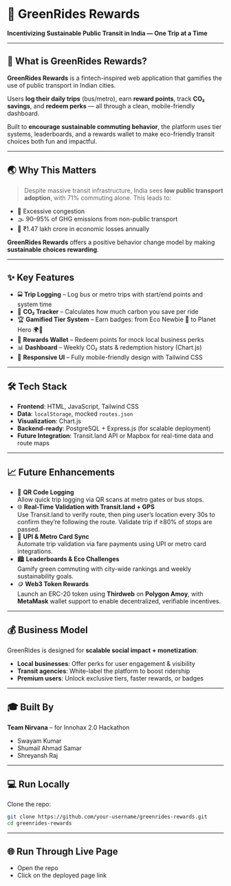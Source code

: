 # 🌱 GreenRides Rewards

**Incentivizing Sustainable Public Transit in India — One Trip at a Time**

---

## 🚀 What is GreenRides Rewards?

**GreenRides Rewards** is a fintech-inspired web application that gamifies the use of public transport in Indian cities.

Users **log their daily trips** (bus/metro), earn **reward points**, track **CO₂ savings**, and **redeem perks** — all through a clean, mobile-friendly dashboard.

Built to **encourage sustainable commuting behavior**, the platform uses tier systems, leaderboards, and a rewards wallet to make eco-friendly transit choices both fun and impactful.

---

## 🌏 Why This Matters

> Despite massive transit infrastructure, India sees **low public transport adoption**, with 71% commuting alone. This leads to:
- 🚗 Excessive congestion
- 🌫️ 90–95% of GHG emissions from non-public transport
- 💸 ₹1.47 lakh crore in economic losses annually

**GreenRides Rewards** offers a positive behavior change model by making **sustainable choices rewarding**.

---

## ✨ Key Features

- 🚍 **Trip Logging** – Log bus or metro trips with start/end points and system time
- 🌿 **CO₂ Tracker** – Calculates how much carbon you save per ride
- 🏆 **Gamified Tier System** – Earn badges: from Eco Newbie 🐣 to Planet Hero 🌍💚
- 🎁 **Rewards Wallet** – Redeem points for mock local business perks
- 📊 **Dashboard** – Weekly CO₂ stats & redemption history (Chart.js)
- 📱 **Responsive UI** – Fully mobile-friendly design with Tailwind CSS

---

## 🛠️ Tech Stack

- **Frontend**: HTML, JavaScript, Tailwind CSS
- **Data**: `localStorage`, mocked `routes.json`
- **Visualization**: Chart.js
- **Backend-ready**: PostgreSQL + Express.js (for scalable deployment)
- **Future Integration**: Transit.land API or Mapbox for real-time data and route maps

---

## 📈 Future Enhancements

- 🔄 **QR Code Logging**  
  Allow quick trip logging via QR scans at metro gates or bus stops.
- 🌐 **Real-Time Validation with Transit.land + GPS**  
  Use Transit.land to verify route, then ping user’s location every 30s to confirm they’re following the route. Validate trip if ≥80% of stops are passed.
- 🤝 **UPI & Metro Card Sync**  
  Automate trip validation via fare payments using UPI or metro card integrations.
- 🏙️ **Leaderboards & Eco Challenges**  
  Gamify green commuting with city-wide rankings and weekly sustainability goals.
- 🪙 **Web3 Token Rewards**  
  Launch an ERC-20 token using **Thirdweb** on **Polygon Amoy**, with **MetaMask** wallet support to enable decentralized, verifiable incentives.



---

## 💰 Business Model

GreenRides is designed for **scalable social impact + monetization**:
- **Local businesses**: Offer perks for user engagement & visibility
- **Transit agencies**: White-label the platform to boost ridership
- **Premium users**: Unlock exclusive tiers, faster rewards, or badges

---

## 🎓 Built By

**Team Nirvana** – for Innohax 2.0 Hackathon 

- Swayam Kumar  
- Shumail Ahmad Samar  
- Shreyansh Raj

---

## 💻 Run Locally

Clone the repo:
   ```bash
   git clone https://github.com/your-username/greenrides-rewards.git
   cd greenrides-rewards
   ```

---

## 🌐 Run Through Live Page

- Open the repo
- Click on the deployed page link


